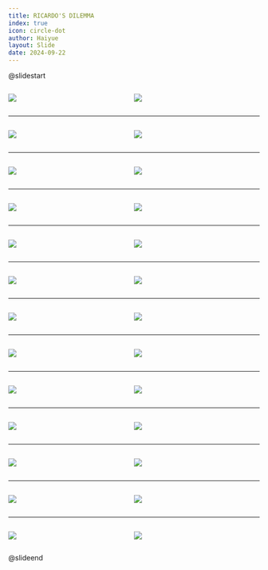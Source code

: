 ```yaml
---
title: RICARDO'S DILEMMA
index: true
icon: circle-dot
author: Haiyue
layout: Slide
date: 2024-09-22
---
```

 
@slidestart

<div style="display:flex">
<div style="flex:1">

![](https://raw.githubusercontent.com/yclord/reading/refs/heads/master/english/Level-T/RICARDO'S%20DILEMMA/001.webp)
</div>
<div style="flex:1">

![](https://raw.githubusercontent.com/yclord/reading/refs/heads/master/english/Level-T/RICARDO'S%20DILEMMA/002.webp)
</div>
</div>

---

<div style="display:flex">
<div style="flex:1">

![](https://raw.githubusercontent.com/yclord/reading/refs/heads/master/english/Level-T/RICARDO'S%20DILEMMA/003.webp)
</div>
<div style="flex:1">

![](https://raw.githubusercontent.com/yclord/reading/refs/heads/master/english/Level-T/RICARDO'S%20DILEMMA/004.webp)
</div>
</div>

---

<div style="display:flex">
<div style="flex:1">

![](https://raw.githubusercontent.com/yclord/reading/refs/heads/master/english/Level-T/RICARDO'S%20DILEMMA/005.webp)
</div>
<div style="flex:1">

![](https://raw.githubusercontent.com/yclord/reading/refs/heads/master/english/Level-T/RICARDO'S%20DILEMMA/006.webp)
</div>
</div>

---

<div style="display:flex">
<div style="flex:1">

![](https://raw.githubusercontent.com/yclord/reading/refs/heads/master/english/Level-T/RICARDO'S%20DILEMMA/007.webp)
</div>
<div style="flex:1">

![](https://raw.githubusercontent.com/yclord/reading/refs/heads/master/english/Level-T/RICARDO'S%20DILEMMA/008.webp)
</div>
</div>

---

<div style="display:flex">
<div style="flex:1">

![](https://raw.githubusercontent.com/yclord/reading/refs/heads/master/english/Level-T/RICARDO'S%20DILEMMA/009.webp)
</div>
<div style="flex:1">

![](https://raw.githubusercontent.com/yclord/reading/refs/heads/master/english/Level-T/RICARDO'S%20DILEMMA/010.webp)
</div>
</div>

---

<div style="display:flex">
<div style="flex:1">

![](https://raw.githubusercontent.com/yclord/reading/refs/heads/master/english/Level-T/RICARDO'S%20DILEMMA/011.webp)
</div>
<div style="flex:1">

![](https://raw.githubusercontent.com/yclord/reading/refs/heads/master/english/Level-T/RICARDO'S%20DILEMMA/012.webp)
</div>
</div>

---

<div style="display:flex">
<div style="flex:1">

![](https://raw.githubusercontent.com/yclord/reading/refs/heads/master/english/Level-T/RICARDO'S%20DILEMMA/013.webp)
</div>
<div style="flex:1">

![](https://raw.githubusercontent.com/yclord/reading/refs/heads/master/english/Level-T/RICARDO'S%20DILEMMA/014.webp)
</div>
</div>

---

<div style="display:flex">
<div style="flex:1">

![](https://raw.githubusercontent.com/yclord/reading/refs/heads/master/english/Level-T/RICARDO'S%20DILEMMA/015.webp)
</div>
<div style="flex:1">

![](https://raw.githubusercontent.com/yclord/reading/refs/heads/master/english/Level-T/RICARDO'S%20DILEMMA/016.webp)
</div>
</div>

---

<div style="display:flex">
<div style="flex:1">

![](https://raw.githubusercontent.com/yclord/reading/refs/heads/master/english/Level-T/RICARDO'S%20DILEMMA/017.webp)
</div>
<div style="flex:1">

![](https://raw.githubusercontent.com/yclord/reading/refs/heads/master/english/Level-T/RICARDO'S%20DILEMMA/018.webp)
</div>
</div>

---

<div style="display:flex">
<div style="flex:1">

![](https://raw.githubusercontent.com/yclord/reading/refs/heads/master/english/Level-T/RICARDO'S%20DILEMMA/019.webp)
</div>
<div style="flex:1">

![](https://raw.githubusercontent.com/yclord/reading/refs/heads/master/english/Level-T/RICARDO'S%20DILEMMA/020.webp)
</div>
</div>

---

<div style="display:flex">
<div style="flex:1">

![](https://raw.githubusercontent.com/yclord/reading/refs/heads/master/english/Level-T/RICARDO'S%20DILEMMA/021.webp)
</div>
<div style="flex:1">

![](https://raw.githubusercontent.com/yclord/reading/refs/heads/master/english/Level-T/RICARDO'S%20DILEMMA/022.webp)
</div>
</div>

---

<div style="display:flex">
<div style="flex:1">

![](https://raw.githubusercontent.com/yclord/reading/refs/heads/master/english/Level-T/RICARDO'S%20DILEMMA/023.webp)
</div>
<div style="flex:1">

![](https://raw.githubusercontent.com/yclord/reading/refs/heads/master/english/Level-T/RICARDO'S%20DILEMMA/024.webp)
</div>
</div>

---

<div style="display:flex">
<div style="flex:1">

![](https://raw.githubusercontent.com/yclord/reading/refs/heads/master/english/Level-T/RICARDO'S%20DILEMMA/025.webp)
</div>
<div style="flex:1">

![](https://raw.githubusercontent.com/yclord/reading/refs/heads/master/english/Level-T/RICARDO'S%20DILEMMA/026.webp)
</div>
</div>

@slideend